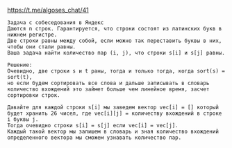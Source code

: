 https://t.me/algoses_chat/41

    Задача с собеседования в Яндекс
    Даются n строк. Гарантируется, что строки состоят из латинских букв в нижнем регистре. 
    Две строки равны между собой, если можно так переставить буквы в них, чтобы они стали равны. 
    Ваша задача найти количество пар (i, j), что строки s[i] и s[j] равны. 
    
    Решение:
    Очевидно, две строки s и t раны, тогда и только тогда, когда sort(s) = sort(t), 
    но если будем сортировать все слова и дальше записывать в словарь количество вхождений это займет больше чем линейное время, засчет сортировки строк. 
    
    Давайте для каждой строки s[i] мы заведем вектор vec[i] = [] который будет хранить 26 чисел, где vec[i][j] = количеству вхождений в строке i буквы j. 
    Тогда очевидно строки s[i] = s[j] если vec[i] = vec[j]. 
    Каждый такой вектор мы запишем в словарь и зная количество вхождений определенного вектора мы сможем узнавать количество пар. 
